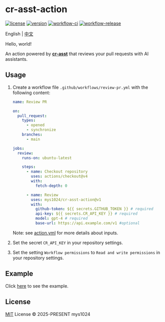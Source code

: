 # cr-asst-action

[![license](https://img.shields.io/github/license/mys1024/cr-asst-action)](./LICENSE)
[![version](https://img.shields.io/github/package-json/v/mys1024/cr-asst-action)](https://github.com/mys1024/cr-asst-action/releases)
[![workflow-ci](https://img.shields.io/github/actions/workflow/status/mys1024/cr-asst-action/ci.yml?label=ci)](https://github.com/mys1024/cr-asst-action/actions/workflows/ci.yml)
[![workflow-release](https://img.shields.io/github/actions/workflow/status/mys1024/cr-asst-action/release.yml?label=release)](https://github.com/mys1024/cr-asst-action/actions/workflows/release.yml)

English | [中文](./README.zh.md)

Hello, world!

An action powered by **[cr-asst](https://github.com/mys1024/cr-asst)** that reviews your pull requests with AI assistants.

## Usage

1. Create a workflow file `.github/workflows/review-pr.yml` with the following content:

   ```yml
   name: Review PR

   on:
     pull_request:
       types:
         - opened
         - synchronize
       branches:
         - main

   jobs:
     review:
       runs-on: ubuntu-latest

       steps:
         - name: Checkout repository
           uses: actions/checkout@v4
           with:
             fetch-depth: 0

         - name: Review
           uses: mys1024/cr-asst-action@v1
           with:
             github-token: ${{ secrets.GITHUB_TOKEN }} # required
             api-key: ${{ secrets.CR_API_KEY }} # required
             model: gpt-4 # required
             base-url: https://api.example.com/v1 #optional
   ```

   Note: see [action.yml](./action.yml) for more details about inputs.

2. Set the secret `CR_API_KEY` in your repository settings.

3. Set the setting `Workflow permissions` to `Read and write permissions` in your repository settings.

## Example

Click [here](https://github.com/mys1024/cr-asst-action/pull/3#issuecomment-2745088468) to see the example.

## License

[MIT](./LICENSE) License &copy; 2025-PRESENT mys1024
